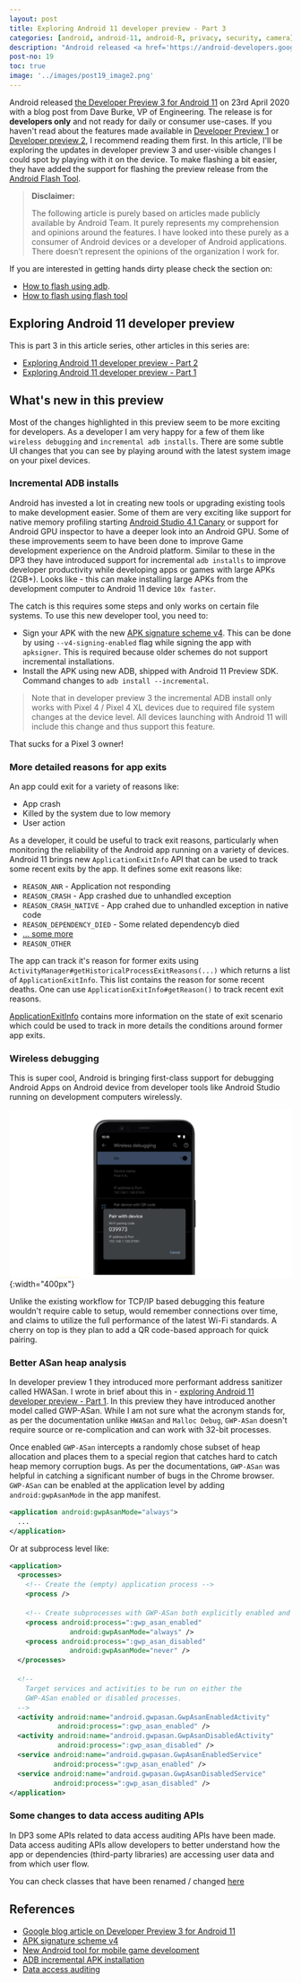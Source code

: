```yaml
---
layout: post
title: Exploring Android 11 developer preview - Part 3
categories: [android, android-11, android-R, privacy, security, camera]
description: "Android released <a href='https://android-developers.googleblog.com/2020/04/android-11-developer-preview-3.html'>the Developer Preview 3 for Android 11</a> on 23rd April 2020 with a blog post from Dave Burke, VP of Engineering. The release is for <b>developers only</b> and not ready for daily or consumer use-cases. If you haven't read about the features made available in <a href='/exploring-android-11-developer-preview-part-1/'>Developer Preview 1</a> or <a href='/exploring-android-11-developer-preview-part-2/'>Developer preview 2</a>, I recommend reading them first. In this article, I'll be exploring the updates in developer preview 3 and user-visible changes I could spot by playing with it on the device. To make flashing a bit easier, they have added the support for flashing the preview release from the Android Flash Tool."
post-no: 19
toc: true
image: '../images/post19_image2.png'
---
```

Android released [the Developer Preview 3 for Android 11](https://android-developers.googleblog.com/2020/04/android-11-developer-preview-3.html) on 23rd April 2020 with a blog post from Dave Burke, VP of Engineering. The release is for **developers only** and not ready for daily or consumer use-cases. If you haven't read about the features made available in [Developer Preview 1](../exploring-android-11-developer-preview-part-1/) or [Developer preview 2](../exploring-android-11-developer-preview-part-2/), I recommend reading them first. In this article, I'll be exploring the updates in developer preview 3 and user-visible changes I could spot by playing with it on the device. To make flashing a bit easier, they have added the support for flashing the preview release from the [Android Flash Tool](https://developer.android.com/preview/download#flashtool).

>**Disclaimer:**
>
>The following article is purely based on articles made publicly available by Android Team. It purely represents my comprehension and opinions around the features. I have looked into these purely as a consumer of Android devices or a developer of Android applications. There doesn’t represent the opinions of the organization I work for.


If you are interested in getting hands dirty please check the section on:
 - [How to flash using adb](../exploring-android-11-developer-preview-part-1/#how-to-flash-android-11-into-your-pixel-device).
 - [How to flash using flash tool](../exploring-android-11-developer-preview-part-2/#flashing-the-device-with-android-flash-tool)

## Exploring Android 11 developer preview
This is part 3 in this article series, other articles in this series are:
 - [Exploring Android 11 developer preview - Part 2](../exploring-android-11-developer-preview-part-2/)
 - [Exploring Android 11 developer preview - Part 1](../exploring-android-11-developer-preview-part-1/)

## What's new in this preview
Most of the changes highlighted in this preview seem to be more exciting for developers. As a developer I am very happy for a few of them like `wireless debugging` and `incremental adb installs`. There are some subtle UI changes that you can see by playing around with the latest system image on your pixel devices.

### Incremental ADB installs
Android has invested a lot in creating new tools or upgrading existing tools to make development easier. Some of them are very exciting like support for native memory profiling starting [Android Studio 4.1 Canary](https://g.co/androidstudio/preview) or support for Android GPU inspector to have a deeper look into an Android GPU. Some of these improvements seem to have been done to improve Game development experience on the Android platform. Similar to these in the DP3 they have introduced support for incremental `adb installs` to improve developer productivity while developing apps or games with large APKs (2GB+). Looks like - this can make installing large APKs from the development computer to Android 11 device `10x faster`.

The catch is this requires some steps and only works on certain file systems. To use this new developer tool, you need to: 
 - Sign your APK with the new [APK signature scheme v4](https://developer.android.com/preview/features#signature-scheme-v4). This can be done by using `--v4-signing-enabled` flag while signing the app with `apksigner`. This is required because older schemes do not support incremental installations.
 - Install the APK using new ADB, shipped with Android 11 Preview SDK. Command changes to `adb install --incremental`.

> Note that in developer preview 3 the incremental ADB install only works with Pixel 4 / Pixel 4 XL devices due to required file system changes at the device level. All devices launching with Android 11 will include this change and thus support this feature.

That sucks for a Pixel 3 owner!

### More detailed reasons for app exits
An app could exit for a variety of reasons like:
 - App crash
 - Killed by the system due to low memory
 - User action

As a developer, it could be useful to track exit reasons, particularly when monitoring the reliability of the Android app running on a variety of devices. Android 11 brings new `ApplicationExitInfo` API that can be used to track some recent exits by the app. It defines some exit reasons like:
 - `REASON_ANR` - Application not responding
 - `REASON_CRASH` - App crashed due to unhandled exception
 - `REASON_CRASH_NATIVE` - App crahed due to unhandled exception in native code
 - `REASON_DEPENDENCY_DIED` - Some related dependencyb died
 - [... some more](https://developer.android.com/reference/android/app/ApplicationExitInfo)
 - `REASON_OTHER`

The app can track it's reason for former exits using `ActivityManager#getHistoricalProcessExitReasons(...)` which returns a list of `ApplicationExitInfo`. This list contains the reason for some recent deaths. One can use `ApplicationExitInfo#getReason()` to track recent exit reasons.

[ApplicationExitInfo](https://developer.android.com/reference/kotlin/android/app/ApplicationExitInfo) contains more information on the state of exit scenario which could be used to track in more details the conditions around former app exits.

### Wireless debugging
This is super cool, Android is bringing first-class support for debugging Android Apps on Android device from developer tools like Android Studio running on development computers wirelessly.

![](../images/post19_image1.png){:width="400px"}<br>

Unlike the existing workflow for TCP/IP based debugging this feature wouldn't require cable to setup, would remember connections over time, and claims to utilize the full performance of the latest Wi-Fi standards. A cherry on top is they plan to add a QR code-based approach for quick pairing.

### Better ASan heap analysis
In developer preview 1 they introduced more performant address sanitizer called HWASan. I wrote in brief about this in - [exploring Android 11 developer preview - Part 1](../exploring-android-11-developer-preview-part-1/#hardware-assisted-address-sanitizer-hwasan). In this preview they have introduced another model called GWP-ASan. While I am not sure what the acronym stands for, as per the documentation unlike `HWASan` and `Malloc Debug`, `GWP-ASan` doesn't require source or re-complication and can work with 32-bit processes.

Once enabled `GWP-ASan` intercepts a randomly chose subset of heap allocation and places them to a special region that catches hard to catch heap memory corruption bugs. As per the documentations, `GWP-ASan` was helpful in catching a significant number of bugs in the Chrome browser. `GWP-ASan` can be enabled at the application level by adding `android:gwpAsanMode` in the app manifest.

```xml
<application android:gwpAsanMode="always">
  ...
</application>
```

Or at subprocess level like:
```xml
<application>
  <processes>
    <!-- Create the (empty) application process -->
    <process />

    <!-- Create subprocesses with GWP-ASan both explicitly enabled and disabled. -->
    <process android:process=":gwp_asan_enabled"
               android:gwpAsanMode="always" />
    <process android:process=":gwp_asan_disabled"
               android:gwpAsanMode="never" />
  </processes>

  <!-- 
    Target services and activities to be run on either the 
    GWP-ASan enabled or disabled processes.
  -->
  <activity android:name="android.gwpasan.GwpAsanEnabledActivity"
            android:process=":gwp_asan_enabled" />
  <activity android:name="android.gwpasan.GwpAsanDisabledActivity"
            android:process=":gwp_asan_disabled" />
  <service android:name="android.gwpasan.GwpAsanEnabledService"
           android:process=":gwp_asan_enabled" />
  <service android:name="android.gwpasan.GwpAsanDisabledService"
           android:process=":gwp_asan_disabled" />
</application>
```

### Some changes to data access auditing APIs
In DP3 some APIs related to data access auditing APIs have been made. Data access auditing APIs allow developers to better understand how the app or dependencies (third-party libraries) are accessing user data and from which user flow.

You can check classes that have been renamed / changed [here](https://developer.android.com/sdk/api_diff/r-dp3-incr/changes/pkg_android.app)

## References
 - [Google blog article on Developer Preview 3 for Android 11](https://android-developers.googleblog.com/2020/04/android-11-developer-preview-3.html)
 - [APK signature scheme v4](https://developer.android.com/studio/command-line/apksigner#v4-signing-enabled)
 - [New Android tool for mobile game development](https://android-developers.googleblog.com/2020/03/google-for-games-developer-summit-march.html)
 - [ADB incremental APK installation](https://developer.android.com/preview/features#incremental)
 - [Data access auditing](https://developer.android.com/preview/privacy/data-access-auditing)